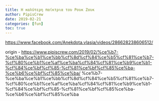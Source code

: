 ```yaml
---
title: Η καλύτερη παίκτρια του Ρουκ Ζουκ
author: PipisCrew
date: 2019-02-21
categories: [fun]
toc: true
---
```


https://www.facebook.com/Anekdota.vlasia/videos/286628238606512/

origin - https://www.pipiscrew.com/2019/02/%ce%b7-%ce%ba%ce%b1%ce%bb%cf%8d%cf%84%ce%b5%cf%81%ce%b7-%cf%80%ce%b1%ce%af%ce%ba%cf%84%cf%81%ce%b9%ce%b1-%cf%84%ce%bf%cf%85-%cf%81%ce%bf%cf%85%ce%ba-%ce%b6%ce%bf%cf%85%ce%ba/ %ce%b7-%ce%ba%ce%b1%ce%bb%cf%8d%cf%84%ce%b5%cf%81%ce%b7-%cf%80%ce%b1%ce%af%ce%ba%cf%84%cf%81%ce%b9%ce%b1-%cf%84%ce%bf%cf%85-%cf%81%ce%bf%cf%85%ce%ba-%ce%b6%ce%bf%cf%85%ce%ba